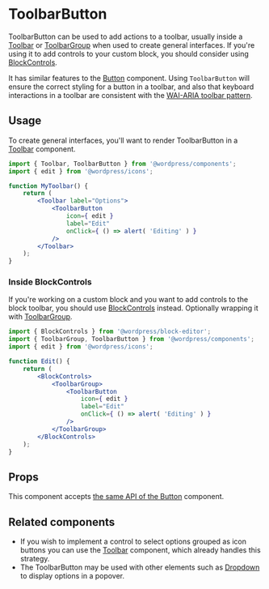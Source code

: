 # ToolbarButton

ToolbarButton can be used to add actions to a toolbar, usually inside a [Toolbar](/packages/components/src/toolbar/README.md) or [ToolbarGroup](/packages/components/src/toolbar-group/README.md) when used to create general interfaces. If you're using it to add controls to your custom block, you should consider using [BlockControls](/docs/how-to-guides/block-tutorial/block-controls-toolbar-and-sidebar.md).

It has similar features to the [Button](/packages/components/src/button/README.md) component. Using `ToolbarButton` will ensure the correct styling for a button in a toolbar, and also that keyboard interactions in a toolbar are consistent with the [WAI-ARIA toolbar pattern](https://www.w3.org/TR/wai-aria-practices/#toolbar).

## Usage

To create general interfaces, you'll want to render ToolbarButton in a [Toolbar](/packages/components/src/toolbar/README.md) component.

```jsx
import { Toolbar, ToolbarButton } from '@wordpress/components';
import { edit } from '@wordpress/icons';

function MyToolbar() {
	return (
		<Toolbar label="Options">
			<ToolbarButton
				icon={ edit }
				label="Edit"
				onClick={ () => alert( 'Editing' ) }
			/>
		</Toolbar>
	);
}
```

### Inside BlockControls

If you're working on a custom block and you want to add controls to the block toolbar, you should use [BlockControls](/docs/how-to-guides/block-tutorial/block-controls-toolbar-and-sidebar.md) instead. Optionally wrapping it with [ToolbarGroup](/packages/components/src/toolbar-group/README.md).

```jsx
import { BlockControls } from '@wordpress/block-editor';
import { ToolbarGroup, ToolbarButton } from '@wordpress/components';
import { edit } from '@wordpress/icons';

function Edit() {
	return (
		<BlockControls>
			<ToolbarGroup>
				<ToolbarButton
					icon={ edit }
					label="Edit"
					onClick={ () => alert( 'Editing' ) }
				/>
			</ToolbarGroup>
		</BlockControls>
	);
}
```

## Props

This component accepts [the same API of the Button](/packages/components/src/button/README.md#props) component.

## Related components

-   If you wish to implement a control to select options grouped as icon buttons you can use the [Toolbar](/packages/components/src/toolbar/README.md) component, which already handles this strategy.
-   The ToolbarButton may be used with other elements such as [Dropdown](/packages/components/src/dropdown/README.md) to display options in a popover.
